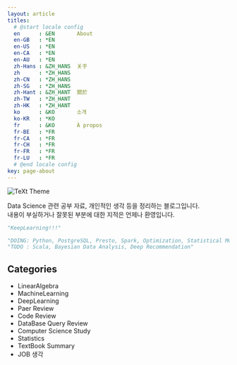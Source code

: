 ```yaml
---
layout: article
titles:
  # @start locale config
  en      : &EN       About
  en-GB   : *EN
  en-US   : *EN
  en-CA   : *EN
  en-AU   : *EN
  zh-Hans : &ZH_HANS  关于
  zh      : *ZH_HANS
  zh-CN   : *ZH_HANS
  zh-SG   : *ZH_HANS
  zh-Hant : &ZH_HANT  關於
  zh-TW   : *ZH_HANT
  zh-HK   : *ZH_HANT
  ko      : &KO       소개
  ko-KR   : *KO
  fr      : &KO       À propos
  fr-BE   : *FR
  fr-CA   : *FR
  fr-CH   : *FR
  fr-FR   : *FR
  fr-LU   : *FR
  # @end locale config
key: page-about
---
```


![TeXt Theme](https://www.wallpaperflare.com/static/519/793/185/cat-landscape-mountains-water-wallpaper-preview.jpg)

Data Science 관련 공부 자료, 개인적인 생각 등을 정리하는 블로그입니다. <br>
내용이 부실하거나 잘못된 부분에 대한 지적은 언제나 환영입니다.

```python
"KeepLearning!!!"
```


```python
"DOING: Python, PostgreSQL, Presto, Spark, Optimization, Statistical Modeling, Recommender System, Machine Learning, Visualization, Cat Feeding"
"TODO : Scala, Bayesian Data Analysis, Deep Recommendation"
```

## Categories

- LinearAlgebra
- MachineLearning
- DeepLearning
- Paer Review
- Code Review
- DataBase Query Review
- Computer Science Study
- Statistics
- TextBook Summary
- JOB 생각
